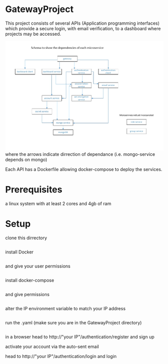 # GatewayProject

This project consists of several APIs (Application programming interfaces) which provide a secure login, with email verification, to a dashboard where projects may be accessed.

![alt text](https://raw.githubusercontent.com/SamVivers/images/master/MicroservicesSchema.jpg)
where the arrows indicate dirrection of dependance (i.e. mongo-service depends on mongo)

Each API has a Dockerfile allowing docker-compose to deploy the services.

# Prerequisites

a linux system with at least 2 cores and 4gb of ram

# Setup

clone this dirrectory
``` git clone https://github.com/SamVivers/GatewayProject.git

```
install Docker

``` curl https://get.docker.com | sudo bash

```
and give your user permissions

``` sudo usermod -aG docker $(whoami)

```
install docker-compose

``` sudo curl -L "https://github.com/docker/compose/releases/download/1.23.2/docker-compose-$(uname -s)-$(uname -m)" -o /usr/local/bin/docker-compose

```
and give permissions

``` sudo chmod +x /usr/local/bin/docker-compose

```
alter the IP environment variable to match your IP address

``` export IP="your IP" (or you can edit the .env file in this repo)

```
run the .yaml (make sure you are in the GatewayProject directory)

``` docker-compose up -d

```
in a browser head to http://"your IP"/authentication/register and sign up

activate your account via the auto-sent email

head to http://"your IP"/authentication/login and login
